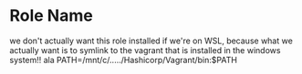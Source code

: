 Role Name
=========

we don't actually want this role installed if we're on WSL, because what we actually want is to symlink to the vagrant that is installed in the windows system!! ala PATH=/mnt/c/...../Hashicorp/Vagrant/bin:$PATH

